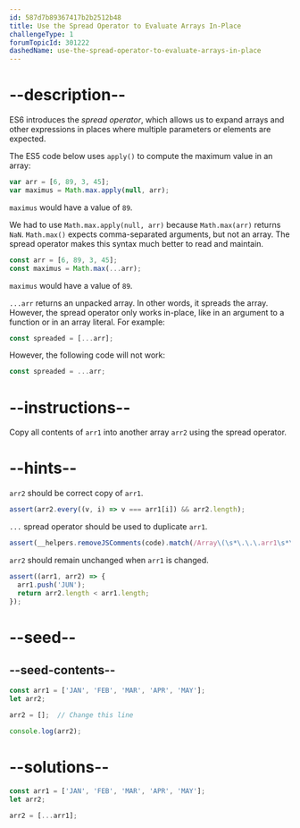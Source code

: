 ```yaml
---
id: 587d7b89367417b2b2512b48
title: Use the Spread Operator to Evaluate Arrays In-Place
challengeType: 1
forumTopicId: 301222
dashedName: use-the-spread-operator-to-evaluate-arrays-in-place
---
```


# --description--

ES6 introduces the <dfn>spread operator</dfn>, which allows us to expand arrays and other expressions in places where multiple parameters or elements are expected.

The ES5 code below uses `apply()` to compute the maximum value in an array:

```js
var arr = [6, 89, 3, 45];
var maximus = Math.max.apply(null, arr);
```

`maximus` would have a value of `89`.

We had to use `Math.max.apply(null, arr)` because `Math.max(arr)` returns `NaN`. `Math.max()` expects comma-separated arguments, but not an array. The spread operator makes this syntax much better to read and maintain.

```js
const arr = [6, 89, 3, 45];
const maximus = Math.max(...arr);
```

`maximus` would have a value of `89`.

`...arr` returns an unpacked array. In other words, it spreads the array. However, the spread operator only works in-place, like in an argument to a function or in an array literal. For example:

```js
const spreaded = [...arr];
```

However, the following code will not work:

```js
const spreaded = ...arr;
```

# --instructions--

Copy all contents of `arr1` into another array `arr2` using the spread operator.

# --hints--

`arr2` should be correct copy of `arr1`.

```js
assert(arr2.every((v, i) => v === arr1[i]) && arr2.length);
```

`...` spread operator should be used to duplicate `arr1`.

```js
assert(__helpers.removeJSComments(code).match(/Array\(\s*\.\.\.arr1\s*\)|\[\s*\.\.\.arr1\s*\]/));
```

`arr2` should remain unchanged when `arr1` is changed.

```js
assert((arr1, arr2) => {
  arr1.push('JUN');
  return arr2.length < arr1.length;
});
```

# --seed--

## --seed-contents--

```js
const arr1 = ['JAN', 'FEB', 'MAR', 'APR', 'MAY'];
let arr2;

arr2 = [];  // Change this line

console.log(arr2);
```

# --solutions--

```js
const arr1 = ['JAN', 'FEB', 'MAR', 'APR', 'MAY'];
let arr2;

arr2 = [...arr1];
```
